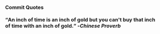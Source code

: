 ### Commit Quotes <br> <br> <q>An inch of time is an inch of gold but you can't buy that inch of time with an inch of gold.</q> -<em>Chinese Proverb</em>
